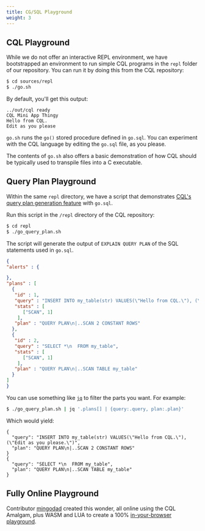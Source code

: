 ```yaml
---
title: CG/SQL Playground
weight: 3
---
```


## CQL Playground
While we do not offer an interactive REPL environment, we have bootstrapped an environment to run simple CQL programs in the `repl` folder of our repository. You can run it by doing this from the CQL repository:

```bash
$ cd sources/repl
$ ./go.sh
```

By default, you'll get this output:
```
../out/cql ready
CQL Mini App Thingy
Hello from CQL.
Edit as you please
```

`go.sh` runs the `go()` stored procedure defined in `go.sql`. You can experiment with the CQL language by editing the `go.sql` file, as you please.

The contents of `go.sh` also offers a basic demonstration of how CQL should be typically used to transpile files into a C executable.

## Query Plan Playground
Within the same `repl` directory, we have a script that demonstrates [CQL's query plan generation feature](../CQL_Guide/generated/user_guide.html#chapter-15-query-plan-generation) with `go.sql`.

Run this script in the `/repl` directory of the CQL repository:
```bash
$ cd repl
$ ./go_query_plan.sh
```

The script will generate the output of `EXPLAIN QUERY PLAN` of the SQL statements used in `go.sql`.

```json
{
"alerts" : {

},
"plans" : [
  {
   "id" : 1,
   "query" : "INSERT INTO my_table(str) VALUES(\"Hello from CQL.\"), (\"Edit as you please.\")",
   "stats" : [
      ["SCAN", 1]
    ],
   "plan" : "QUERY PLAN\n|..SCAN 2 CONSTANT ROWS"
  },
  {
   "id" : 2,
   "query" : "SELECT *\n  FROM my_table",
   "stats" : [
      ["SCAN", 1]
    ],
   "plan" : "QUERY PLAN\n|..SCAN TABLE my_table"
  }
]
}
```

You can use something like [`jq`](https://stedolan.github.io/jq/) to filter the parts you want. For example:

```bash
$ ./go_query_plan.sh | jq '.plans[] | {query:.query, plan:.plan}'
```

Which would yield:

```
{
  "query": "INSERT INTO my_table(str) VALUES(\"Hello from CQL.\"), (\"Edit as you please.\")",
  "plan": "QUERY PLAN\n|..SCAN 2 CONSTANT ROWS"
}
{
  "query": "SELECT *\n  FROM my_table",
  "plan": "QUERY PLAN\n|..SCAN TABLE my_table"
}
```

## Fully Online Playground
Contributor [mingodad](https://github.com/mingodad) created this wonder, all online using the CQL Amalgam, plus WASM and LUA to create a 100% [in-your-browser playground](https://mingodad.github.io/CG-SQL-Lua-playground/).
